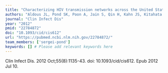 ```yaml
---
title: "Characterizing HIV transmission networks across the United States"
authors: "Aldous JL, Pond SK, Poon A, Jain S, Qin H, Kahn JS, Kitahata M, Rodriguez B, Dennis AM, Boswell SL, Haubrich R, Smith DM."
journal: "Clin Infect Dis"
year: "2012"
pmid: "22784872"
doi: "10.1093/cid/cis612"
url: "https://pubmed.ncbi.nlm.nih.gov/22784872/"
team_members: ['sergei-pond']
keywords: [] # Please add relevant keywords here
---
```

Clin Infect Dis. 2012 Oct;55(8):1135-43. doi: 10.1093/cid/cis612. Epub 2012 Jul 10.